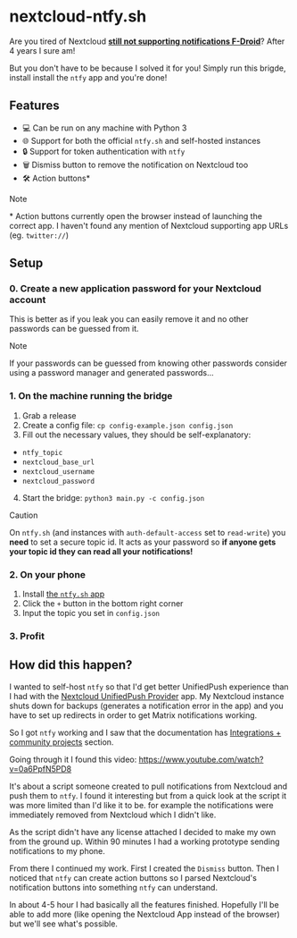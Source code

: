 # nextcloud-ntfy.sh

Are you tired of Nextcloud
[**still not supporting notifications F-Droid**](https://github.com/nextcloud/talk-android/issues/257)?
After 4 years I sure am!

But you don't have to be because I solved it for you! Simply run this brigde,
install install the `ntfy` app and you're done!

## Features

- 💻 Can be run on any machine with Python 3
- 🌐 Support for both the official `ntfy.sh` and self-hosted instances
- 🔒 Support for token authentication with `ntfy`
- 🗑️ Dismiss button to remove the notification on Nextcloud too
- 🛠️ Action buttons*

> [!Note]
> \* Action buttons currently open the browser instead of launching the correct
>    app. I haven't found any mention of Nextcloud supporting app URLs (eg. `twitter://`)

## Setup

### 0. Create a new application password for your Nextcloud account

This is better as if you leak you can easily remove it and no other passwords
can be guessed from it.

> [!Note]
> If your passwords can be guessed from knowing other passwords consider
> using a password manager and generated passwords...

### 1. On the machine running the bridge

1. Grab a release
2. Create a config file: `cp config-example.json config.json`
3. Fill out the necessary values, they should be self-explanatory:
  - `ntfy_topic`
  - `nextcloud_base_url`
  - `nextcloud_username`
  - `nextcloud_password`
4. Start the bridge: `python3 main.py -c config.json`

> [!CAUTION]
> On `ntfy.sh` (and instances with `auth-default-access` set to `read-write`)
> you **need** to set a secure topic id. It acts as your password so
> **if anyone gets your topic id they can read all your notifications!**

### 2. On your phone

1. Install [the `ntfy.sh` app](https://f-droid.org/en/packages/io.heckel.ntfy/)
2. Click the `+` button in the bottom right corner
3. Input the topic you set in `config.json`

### 3. Profit

## How did this happen?

I wanted to self-host `ntfy` so that I'd get better UnifiedPush experience
than I had with the [Nextcloud UnifiedPush Provider](https://apps.nextcloud.com/apps/uppush)
app. My Nextcloud instance shuts down for backups (generates a notification error in the app)
and you have to set up redirects in order to get Matrix notifications working.

So I got `ntfy` working and I saw that the documentation has
[Integrations + community projects](https://docs.ntfy.sh/integrations/)
section.

Going through it I found this video: https://www.youtube.com/watch?v=0a6PpfN5PD8

It's about a script someone created to pull notifications from Nextcloud and
push them to `ntfy`. I found it interesting but from a quick look at the script
it was more limited than I'd like it to be. for example the notifications
were immediately removed from Nextcloud which I didn't like.

As the script didn't have any license attached I decided to make my own
from the ground up. Within 90 minutes I had a working prototype sending
notifications to my phone.

From there I continued my work. First I created the `Dismiss` button.
Then I noticed that `ntfy` can create action buttons so
I parsed Nextcloud's notification buttons into something `ntfy` can understand. 

In about 4-5 hour I had basically all the features finished. Hopefully I'll
be able to add more (like opening the Nextcloud App instead of the browser)
but we'll see what's possible.
